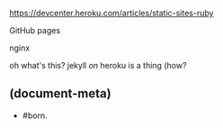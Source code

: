 https://devcenter.heroku.com/articles/static-sites-ruby

GitHub pages

nginx

oh what's this? jekyll _on_ heroku is a thing (how?




## (document-meta)
  - #born.
